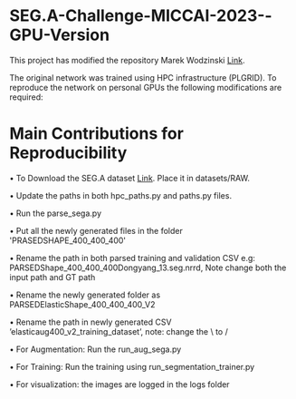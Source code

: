 # SEG.A-Challenge-MICCAI-2023--GPU-Version

This project has modified the repository Marek Wodzinski [Link](https://github.com/MWod/SEGA_MW_2023.git). 

The original network was trained using HPC infrastructure (PLGRID). To reproduce the network on personal GPUs the following modifications are required:

# Main Contributions for Reproducibility

•	To Download the SEG.A dataset [Link](https://multicenteraorta.grand-challenge.org/data/). Place it in datasets/RAW.


•	Update the paths in both hpc_paths.py and paths.py files.

•	Run the parse_sega.py

•	Put all the newly generated files in the folder 'PRASEDSHAPE_400_400_400'

•	Rename the path in both parsed training and validation CSV e.g: PARSEDShape_400_400_400Dongyang_13.seg.nrrd, Note change both the input path and   GT path

•	Rename the newly generated folder as PARSEDElasticShape_400_400_400_V2

•	Rename the path in newly generated CSV ’elasticaug400_v2_training_dataset’, note: change the \ to /

•	For Augmentation: Run the run_aug_sega.py

•	For Training: Run the training using run_segmentation_trainer.py

•	For visualization: the images are logged in the logs folder

